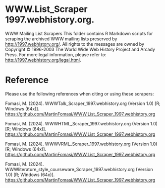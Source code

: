 # WWW.List_Scraper 1997.webhistory.org.
WWW Mailing List Scrapers This folder contains R Markdown scripts for scraping the archived WWW mailing lists preserved by http://1997.webhistory.org/. All rights to the messages are owned by Copyright © 1996-2003 The World Wide Web History Project and Arcady Press. For more legal information, please refer to: http://1997.webhistory.org/legal.html.

# Reference
Please use the following references when citing or using these scrapers:

Fomasi, M. (2024). WWWTalk_Scraper_1997.webhistory.org (Version 1.0) [R; Windows (64x)]. https://github.com/MartinFomasi/WWW.List_Scraper_1997.webhistory.org

Fomasi, M. (2024). WWWHTML_Scraper_1997.webhistory.org (Version 1.0) [R; Windows (64x)]. https://github.com/MartinFomasi/WWW.List_Scraper_1997.webhistory.org

Fomasi, M. (2024). WWWVRML_Scraper_1997.webhistory.org (Version 1.0) [R; Windows (64x)]. https://github.com/MartinFomasi/WWW.List_Scraper_1997.webhistory.org

Fomasi, M. (2024). WWWliterature_style_courseware_Scraper_1997.webhistory.org (Version 1.0) [R; Windows (64x)]. https://github.com/MartinFomasi/WWW.List_Scraper_1997.webhistory.org
